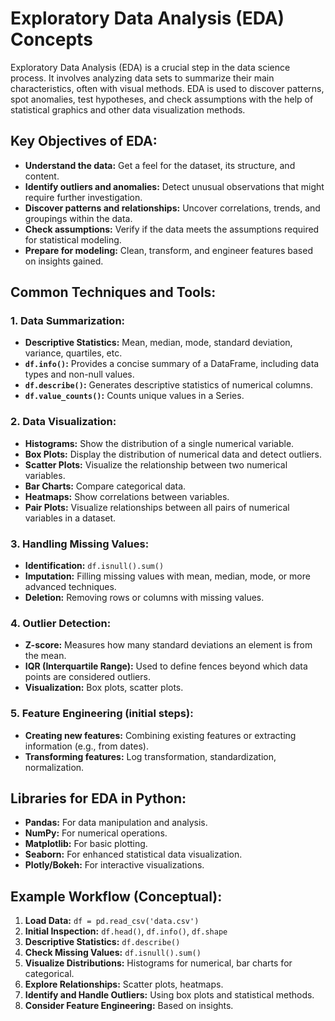 # Exploratory Data Analysis (EDA) Concepts

Exploratory Data Analysis (EDA) is a crucial step in the data science process. It involves analyzing data sets to summarize their main characteristics, often with visual methods. EDA is used to discover patterns, spot anomalies, test hypotheses, and check assumptions with the help of statistical graphics and other data visualization methods.

## Key Objectives of EDA:
- **Understand the data:** Get a feel for the dataset, its structure, and content.
- **Identify outliers and anomalies:** Detect unusual observations that might require further investigation.
- **Discover patterns and relationships:** Uncover correlations, trends, and groupings within the data.
- **Check assumptions:** Verify if the data meets the assumptions required for statistical modeling.
- **Prepare for modeling:** Clean, transform, and engineer features based on insights gained.

## Common Techniques and Tools:

### 1. Data Summarization:
- **Descriptive Statistics:** Mean, median, mode, standard deviation, variance, quartiles, etc.
- **`df.info()`:** Provides a concise summary of a DataFrame, including data types and non-null values.
- **`df.describe()`:** Generates descriptive statistics of numerical columns.
- **`df.value_counts()`:** Counts unique values in a Series.

### 2. Data Visualization:
- **Histograms:** Show the distribution of a single numerical variable.
- **Box Plots:** Display the distribution of numerical data and detect outliers.
- **Scatter Plots:** Visualize the relationship between two numerical variables.
- **Bar Charts:** Compare categorical data.
- **Heatmaps:** Show correlations between variables.
- **Pair Plots:** Visualize relationships between all pairs of numerical variables in a dataset.

### 3. Handling Missing Values:
- **Identification:** `df.isnull().sum()`
- **Imputation:** Filling missing values with mean, median, mode, or more advanced techniques.
- **Deletion:** Removing rows or columns with missing values.

### 4. Outlier Detection:
- **Z-score:** Measures how many standard deviations an element is from the mean.
- **IQR (Interquartile Range):** Used to define fences beyond which data points are considered outliers.
- **Visualization:** Box plots, scatter plots.

### 5. Feature Engineering (initial steps):
- **Creating new features:** Combining existing features or extracting information (e.g., from dates).
- **Transforming features:** Log transformation, standardization, normalization.

## Libraries for EDA in Python:
- **Pandas:** For data manipulation and analysis.
- **NumPy:** For numerical operations.
- **Matplotlib:** For basic plotting.
- **Seaborn:** For enhanced statistical data visualization.
- **Plotly/Bokeh:** For interactive visualizations.

## Example Workflow (Conceptual):
1. **Load Data:** `df = pd.read_csv('data.csv')`
2. **Initial Inspection:** `df.head()`, `df.info()`, `df.shape`
3. **Descriptive Statistics:** `df.describe()`
4. **Check Missing Values:** `df.isnull().sum()`
5. **Visualize Distributions:** Histograms for numerical, bar charts for categorical.
6. **Explore Relationships:** Scatter plots, heatmaps.
7. **Identify and Handle Outliers:** Using box plots and statistical methods.
8. **Consider Feature Engineering:** Based on insights.
